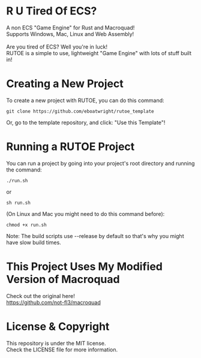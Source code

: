 # R U Tired Of ECS?
 A non ECS "Game Engine" for Rust and Macroquad!<br>
 Supports Windows, Mac, Linux and Web Assembly!<br><br>
 Are you tired of ECS? Well you're in luck!<br>
 RUTOE is a simple to use, lightweight "Game Engine" with lots of stuff built in!

# Creating a New Project
 To create a new project with RUTOE, you can do this command:
```
git clone https://github.com/eboatwright/rutoe_template
```
 Or, go to the template repository, and click: "Use this Template"!

# Running a RUTOE Project
 You can run a project by going into your project's root directory and running the command:
```
./run.sh
```
 or
```
sh run.sh
```
 (On Linux and Mac you might need to do this command before):
```
chmod +x run.sh
```
 Note: The build scripts use --release by default so that's why you might have slow build times.

# This Project Uses My Modified Version of Macroquad
 Check out the original here!<br>
 https://github.com/not-fl3/macroquad

# License & Copyright
 This repository is under the MIT license.<br>
 Check the LICENSE file for more information.